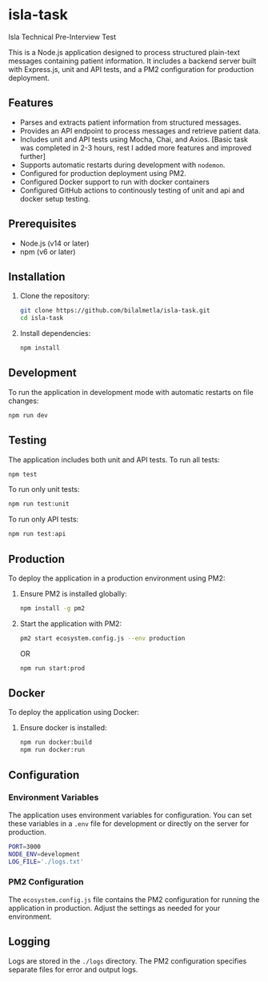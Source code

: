 # isla-task
Isla Technical Pre-Interview Test

This is a Node.js application designed to process structured plain-text messages containing patient information. It includes a backend server built with Express.js, unit and API tests, and a PM2 configuration for production deployment.

## Features

- Parses and extracts patient information from structured messages.
- Provides an API endpoint to process messages and retrieve patient data.
- Includes unit and API tests using Mocha, Chai, and Axios. [Basic task was completed in 2-3 hours, rest I added more features and improved further]
- Supports automatic restarts during development with `nodemon`.
- Configured for production deployment using PM2.
- Configured Docker support to run with docker containers
- Configured GitHub actions to continously testing of unit and api and docker setup testing.

## Prerequisites

- Node.js (v14 or later)
- npm (v6 or later)

## Installation

1. Clone the repository:

   ```bash
   git clone https://github.com/bilalmetla/isla-task.git
   cd isla-task
   ```

2. Install dependencies:

   ```bash
   npm install
   ```

## Development

To run the application in development mode with automatic restarts on file changes:

```bash
npm run dev
```

## Testing

The application includes both unit and API tests. To run all tests:

```bash
npm test
```

To run only unit tests:

```bash
npm run test:unit
```

To run only API tests:

```bash
npm run test:api
```

## Production

To deploy the application in a production environment using PM2:

1. Ensure PM2 is installed globally:

   ```bash
   npm install -g pm2
   ```

2. Start the application with PM2:

   ```bash
   pm2 start ecosystem.config.js --env production
   ```
   OR
   ```bash
   npm run start:prod
   ```

## Docker

To deploy the application using Docker:

1. Ensure docker is installed:

   ```bash
   npm run docker:build
   npm run docker:run
   ```


## Configuration

### Environment Variables

The application uses environment variables for configuration. You can set these variables in a `.env` file for development or directly on the server for production.
   
   ```bash 
   PORT=3000
   NODE_ENV=development
   LOG_FILE='./logs.txt'
   ```

### PM2 Configuration

The `ecosystem.config.js` file contains the PM2 configuration for running the application in production. Adjust the settings as needed for your environment.

## Logging

Logs are stored in the `./logs` directory. The PM2 configuration specifies separate files for error and output logs.

